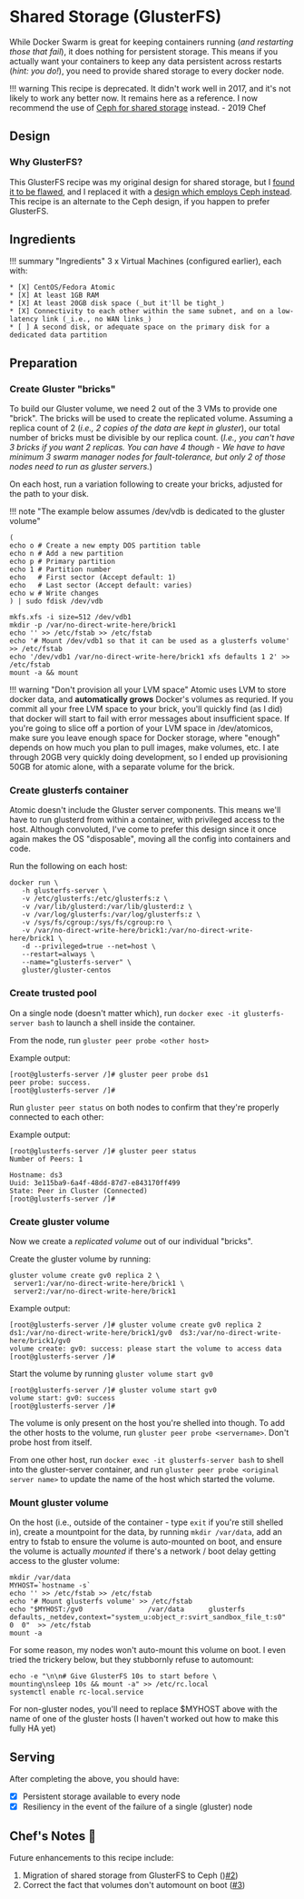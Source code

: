 # Shared Storage (GlusterFS)

While Docker Swarm is great for keeping containers running (_and restarting those that fail_), it does nothing for persistent storage. This means if you actually want your containers to keep any data persistent across restarts (_hint: you do!_), you need to provide shared storage to every docker node.

!!! warning
    This recipe is deprecated. It didn't work well in 2017, and it's not likely to work any better now. It remains here as a reference. I now recommend the use of [Ceph for shared storage](/ha-docker-swarm/shared-storage-ceph/) instead. - 2019 Chef

## Design

### Why GlusterFS?

This GlusterFS recipe was my original design for shared storage, but I [found it to be flawed](shared-storage-ceph/#why-not-glusterfs), and I replaced it with a [design which employs Ceph instead](shared-storage-ceph/#why-ceph). This recipe is an alternate to the Ceph design, if you happen to prefer GlusterFS.

## Ingredients

!!! summary "Ingredients"
    3 x Virtual Machines (configured earlier), each with:

    * [X] CentOS/Fedora Atomic
    * [X] At least 1GB RAM
    * [X] At least 20GB disk space (_but it'll be tight_)
    * [X] Connectivity to each other within the same subnet, and on a low-latency link (_i.e., no WAN links_)
    * [ ] A second disk, or adequate space on the primary disk for a dedicated data partition

## Preparation

### Create Gluster "bricks"

To build our Gluster volume, we need 2 out of the 3 VMs to provide one "brick". The bricks will be used to create the replicated volume. Assuming a replica count of 2 (_i.e., 2 copies of the data are kept in gluster_), our total number of bricks must be divisible by our replica count. (_I.e., you can't have 3 bricks if you want 2 replicas. You can have 4 though - We have to have minimum 3 swarm manager nodes for fault-tolerance, but only 2 of those nodes need to run as gluster servers._)

On each host, run a variation following to create your bricks, adjusted for the path to your disk.

!!! note "The example below assumes /dev/vdb is dedicated to the gluster volume"

```
(
echo o # Create a new empty DOS partition table
echo n # Add a new partition
echo p # Primary partition
echo 1 # Partition number
echo   # First sector (Accept default: 1)
echo   # Last sector (Accept default: varies)
echo w # Write changes
) | sudo fdisk /dev/vdb

mkfs.xfs -i size=512 /dev/vdb1
mkdir -p /var/no-direct-write-here/brick1
echo '' >> /etc/fstab >> /etc/fstab
echo '# Mount /dev/vdb1 so that it can be used as a glusterfs volume' >> /etc/fstab
echo '/dev/vdb1 /var/no-direct-write-here/brick1 xfs defaults 1 2' >> /etc/fstab
mount -a && mount
```

!!! warning "Don't provision all your LVM space"
    Atomic uses LVM to store docker data, and **automatically grows** Docker's volumes as requried. If you commit all your free LVM space to your brick, you'll quickly find (as I did) that docker will start to fail with error messages about insufficient space. If you're going to slice off a portion of your LVM space in /dev/atomicos, make sure you leave enough space for Docker storage, where "enough" depends on how much you plan to pull images, make volumes, etc. I ate through 20GB very quickly doing development, so I ended up provisioning 50GB for atomic alone, with a separate volume for the brick.

### Create glusterfs container

Atomic doesn't include the Gluster server components.  This means we'll have to run glusterd from within a container, with privileged access to the host. Although convoluted, I've come to prefer this design since it once again makes the OS "disposable", moving all the config into containers and code.

Run the following on each host:

````
docker run \
   -h glusterfs-server \
   -v /etc/glusterfs:/etc/glusterfs:z \
   -v /var/lib/glusterd:/var/lib/glusterd:z \
   -v /var/log/glusterfs:/var/log/glusterfs:z \
   -v /sys/fs/cgroup:/sys/fs/cgroup:ro \
   -v /var/no-direct-write-here/brick1:/var/no-direct-write-here/brick1 \
   -d --privileged=true --net=host \
   --restart=always \
   --name="glusterfs-server" \
   gluster/gluster-centos
````

### Create trusted pool

On a single node (doesn't matter which), run ```docker exec -it glusterfs-server bash``` to launch a shell inside the container.

From the node, run
```gluster peer probe <other host>```

Example output:

```
[root@glusterfs-server /]# gluster peer probe ds1
peer probe: success.
[root@glusterfs-server /]#
```

Run ```gluster peer status``` on both nodes to confirm that they're properly connected to each other:

Example output:

```
[root@glusterfs-server /]# gluster peer status
Number of Peers: 1

Hostname: ds3
Uuid: 3e115ba9-6a4f-48dd-87d7-e843170ff499
State: Peer in Cluster (Connected)
[root@glusterfs-server /]#
```

### Create gluster volume

Now we create a *replicated volume* out of our individual "bricks".

Create the gluster volume by running:

```
gluster volume create gv0 replica 2 \
 server1:/var/no-direct-write-here/brick1 \
 server2:/var/no-direct-write-here/brick1
```

Example output:

```
[root@glusterfs-server /]# gluster volume create gv0 replica 2 ds1:/var/no-direct-write-here/brick1/gv0  ds3:/var/no-direct-write-here/brick1/gv0
volume create: gv0: success: please start the volume to access data
[root@glusterfs-server /]#
```

Start the volume by running ```gluster volume start gv0```

```
[root@glusterfs-server /]# gluster volume start gv0
volume start: gv0: success
[root@glusterfs-server /]#
```

The volume is only present on the host you're shelled into though. To add the other hosts to the volume, run ```gluster peer probe <servername>```. Don't probe host from itself.

From one other host, run ```docker exec -it glusterfs-server bash``` to shell into the gluster-server container, and run ```gluster peer probe <original server name>``` to update the name of the host which started the volume.

### Mount gluster volume

On the host (i.e., outside of the container - type ```exit``` if you're still shelled in), create a mountpoint for the data, by running ```mkdir /var/data```, add an entry to fstab to ensure the volume is auto-mounted on boot, and ensure the volume is actually _mounted_ if there's a network / boot delay getting access to the gluster volume:
```
mkdir /var/data
MYHOST=`hostname -s`
echo '' >> /etc/fstab >> /etc/fstab
echo '# Mount glusterfs volume' >> /etc/fstab
echo "$MYHOST:/gv0                /var/data      glusterfs       defaults,_netdev,context="system_u:object_r:svirt_sandbox_file_t:s0"  0  0"  >> /etc/fstab
mount -a
```

For some reason, my nodes won't auto-mount this volume on boot. I even tried the trickery below, but they stubbornly refuse to automount:

```
echo -e "\n\n# Give GlusterFS 10s to start before \
mounting\nsleep 10s && mount -a" >> /etc/rc.local
systemctl enable rc-local.service
```

For non-gluster nodes, you'll need to replace $MYHOST above with the name of one of the gluster hosts (I haven't worked out how to make this fully HA yet)

## Serving

After completing the above, you should have:

* [X] Persistent storage available to every node
* [X] Resiliency in the event of the failure of a single (gluster) node

## Chef's Notes 📓

Future enhancements to this recipe include:

1. Migration of shared storage from GlusterFS to Ceph ()[#2](https://gitlab.funkypenguin.co.nz/funkypenguin/geeks-cookbook/issues/2))
2. Correct the fact that volumes don't automount on boot ([#3](https://gitlab.funkypenguin.co.nz/funkypenguin/geeks-cookbook/issues/3))